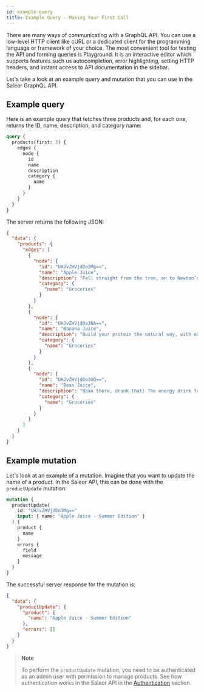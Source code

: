 ```yaml
---
id: example-query
title: Example Query - Making Your First Call
---
```


There are many ways of communicating with a GraphQL API. You can use a low-level HTTP client like cURL or a dedicated client for the programming language or framework of your choice. The most convenient tool for testing the API and forming queries is Playground. It is an interactive editor which supports features such us autocompletion, error highlighting, setting HTTP headers, and instant access to API documentation in the sidebar.

Let's take a look at an example query and mutation that you can use in the Saleor GraphQL API.

## Example query

Here is an example query that fetches three products and, for each one, returns the ID, name, description, and category name:

```graphql
query {
  products(first: 3) {
    edges {
      node {
        id
        name
        description
        category {
          name
        }
      }
    }
  }
}
```

The server returns the following JSON:

```json
{
  "data": {
    "products": {
      "edges": [
        {
          "node": {
            "id": "UHJvZHVjdDo3Mg==",
            "name": "Apple Juice",
            "description": "Fell straight from the tree, on to Newton’s head, then into the bottle. The autumn taste of English apples. Brought to you by gravity.",
            "category": {
              "name": "Groceries"
            }
          }
        },
        {
          "node": {
            "id": "UHJvZHVjdDo3NA==",
            "name": "Banana Juice",
            "description": "Build your protein the natural way, with exotic banana juice made from ripe fruit and packed with all the goodness of the tropical sun.",
            "category": {
              "name": "Groceries"
            }
          }
        },
        {
          "node": {
            "id": "UHJvZHVjdDo3OQ==",
            "name": "Bean Juice",
            "description": "Bean there, drunk that! The energy drink for the health-conscious. Brand new bean juice; from allotment to bottle in under 8 hours.",
            "category": {
              "name": "Groceries"
            }
          }
        }
      ]
    }
  }
}
```

## Example mutation

Let's look at an example of a mutation. Imagine that you want to update the name of a product. In the Saleor API, this can be done with the `productUpdate` mutation:

```graphql
mutation {
  productUpdate(
    id: "UHJvZHVjdDo3Mg=="
    input: { name: "Apple Juice - Summer Edition" }
  ) {
    product {
      name
    }
    errors {
      field
      message
    }
  }
}
```

The successful server response for the mutation is:

```json
{
  "data": {
    "productUpdate": {
      "product": {
        "name": "Apple Juice - Summer Edition"
      },
      "errors": []
    }
  }
}
```

> **Note**
>
> To perform the `productUpdate` mutation, you need to be authenticated as an admin user with permission to manage products. See how authentication works in the Saleor API in the [Authentication](api/authenticate.md) section.
